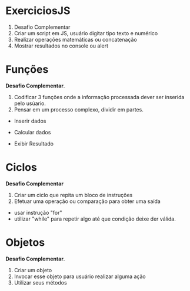 # ExerciciosJS
1. Desafio Complementar
2. Criar um script em JS, usuário digitar tipo texto e numérico
3. Realizar operações matemáticas ou concatenação 
4. Mostrar resultados no console ou alert

# Funções
**Desafio Complementar**.
1. Codificar 3 funções onde a informação processada dever ser inserida pelo usúario.
2. Pensar em um processo complexo, dividir em partes. 
 - Inserir dados
 * Calcular dados
 + Exibir Resultado

# Ciclos
**Desafio Complementar**
1. Criar um ciclo que repita um bloco de instruções 
2. Efetuar uma operação ou comparação para obter uma saída
- usar instrução "for" 
- utilizar "while"  para repetir algo até que condição deixe der válida. 


# Objetos 
**Desafio Complementar**.
1. Criar um objeto 
2. Invocar esse objeto para usuário realizar alguma ação 
3. Utilizar seus métodos
